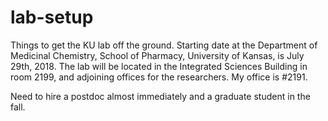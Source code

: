 # lab-setup
Things to get the KU lab off the ground.
Starting date at the Department of Medicinal Chemistry, School of Pharmacy, University of Kansas, is July 29th, 2018. 
The lab will be located in the Integrated Sciences Building in room 2199, and adjoining offices for the researchers. My office is #2191.

Need to hire a postdoc almost immediately and a graduate student in the fall.
